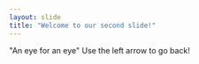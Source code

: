 ```yaml
---
layout: slide
title: "Welcome to our second slide!"
---
```

"An eye for an eye"
Use the left arrow to go back!
